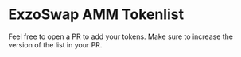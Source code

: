 # ExzoSwap AMM Tokenlist

Feel free to open a PR to add your tokens. Make sure to increase the version of the list in your PR.
